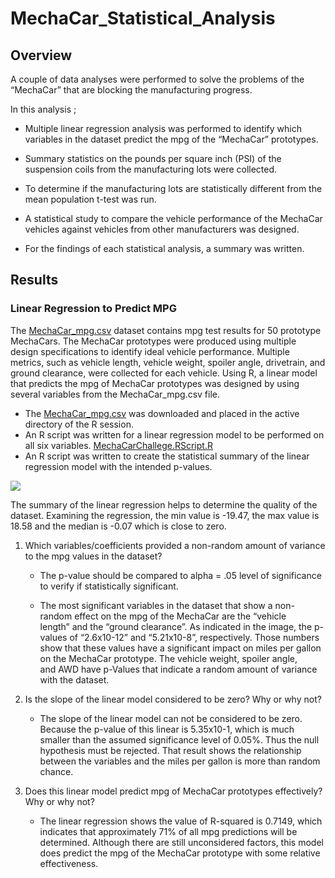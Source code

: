 # MechaCar_Statistical_Analysis

## Overview

A couple of data analyses were performed to solve the problems of the “MechaCar” that are blocking the manufacturing progress. 

In this analysis ;

* Multiple linear regression analysis was performed to identify which variables in the dataset predict the mpg of the “MechaCar” prototypes. 

* Summary statistics on the pounds per square inch (PSI) of the suspension coils from the manufacturing lots were collected. 

* To determine if the manufacturing lots are statistically different from the mean population t-test was run. 

* A statistical study to compare the vehicle performance of the MechaCar vehicles against vehicles from other manufacturers was designed. 

* For the findings of each statistical analysis, a summary was written. 

## Results 

### Linear Regression to Predict MPG

The [MechaCar_mpg.csv](https://github.com/duygusimsek/MechaCar_Statistical_Analysis-/blob/main/MechaCar_mpg.csv) dataset contains mpg test results for 50 prototype MechaCars. The MechaCar prototypes were produced using multiple design specifications to identify ideal vehicle performance. Multiple metrics, such as vehicle length, vehicle weight, spoiler angle, drivetrain, and ground clearance, were collected for each vehicle. Using R,  a linear model that predicts the mpg of MechaCar prototypes was designed by using several variables from the MechaCar_mpg.csv file. 

* The [MechaCar_mpg.csv](https://github.com/duygusimsek/MechaCar_Statistical_Analysis-/blob/main/MechaCar_mpg.csv) was downloaded and placed in the active directory of the R session.
* An R script was written for a linear regression model to be performed on all six variables. [MechaCarChallege.RScript.R](https://github.com/duygusimsek/MechaCar_Statistical_Analysis-/blob/main/MechaCarChallege.RScript.R)
* An R script was written to create the statistical summary of the linear regression model with the intended p-values.


![](url)

The summary of the linear regression helps to determine the quality of the dataset. Examining the regression, the min value is -19.47, the max value is 18.58  and the median is -0.07 which is close to zero. 

1. Which variables/coefficients provided a non-random amount of variance to the mpg values in the dataset?

   - The p-value should be compared to alpha = .05 level of significance to verify if statistically significant.

   - The most significant variables in the dataset that show a non-random effect on the mpg of the MechaCar are the “vehicle length” and the “ground clearance”. As indicated in the image,  the p-values of “2.6x10-12” and “5.21x10-8”, respectively. Those numbers show that these values have a significant impact on miles per gallon on the MechaCar prototype. The vehicle weight, spoiler angle, and AWD have p-Values that indicate a random amount of variance with the dataset.

2.  Is the slope of the linear model considered to be zero? Why or why not?

    - The slope of the linear model can not be considered to be zero. Because the p-value of this linear is  5.35x10-1, which is much smaller than the assumed significance level of 0.05%. Thus the null hypothesis must be rejected. That result shows the relationship between the variables and the miles per gallon is more than random chance.


3.  Does this linear model predict mpg of MechaCar prototypes effectively? Why or why not?

    - The linear regression shows the value of R-squared is 0.7149, which indicates that approximately 71% of all mpg predictions will be determined. Although there are still unconsidered factors, this model does predict the mpg of the MechaCar prototype with some relative effectiveness. 

